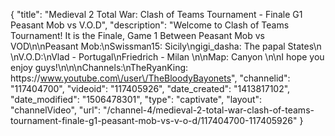 {
    "title": "Medieval 2 Total War: Clash of Teams Tournament - Finale G1 Peasant Mob vs V.O.D",
    "description": "Welcome to Clash of Teams Tournament!  It is the Finale, Game 1 Between Peasant Mob vs VOD\n\nPeasant Mob:\nSwissman15: Sicily\ngigi_dasha: The papal States\n \nV.O.D:\nVlad -  Portugal\nFriedrich - Milan \n\nMap: Canyon   \n\nI hope you enjoy guys!\n\n\nChannels:\nTheRyanKing: https:\/\/www.youtube.com\/user\/TheBloodyBayonets",
    "channelid": "117404700",
    "videoid": "117405926",
    "date_created": "1413817102",
    "date_modified": "1506478301",
    "type": "captivate",
    "layout": "channelVideo",
    "url": "\/channel-4\/medieval-2-total-war-clash-of-teams-tournament-finale-g1-peasant-mob-vs-v-o-d\/117404700-117405926"
}